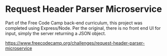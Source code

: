 # Request Header Parser Microservice

Part of the Free Code Camp back-end curriculum, this project was completed using Express/Node. Per the original, there is no front end UI for input, simply the server returning a JSON object.

https://www.freecodecamp.org/challenges/request-header-parser-microservice
